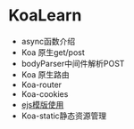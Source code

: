 # KoaLearn
- async函数介绍
- Koa 原生get/post
- bodyParser中间件解析POST
- Koa 原生路由
- Koa-router
- Koa-cookies
- [ejs模版使用](https://github.com/xzxldl55/KoaLearn/blob/master/Base/ejs%E6%A8%A1%E7%89%88.js)
- Koa-static静态资源管理
